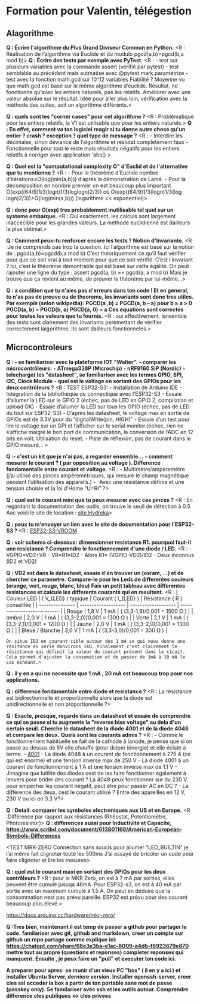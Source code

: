 # Formation pour Valentin, télégestion


## Alagorithme 

**Q : Écrire l'algorithme du Plus Grand Diviseur Commun en Python.** 
    <R : Réalisation de l’algorithme via Euclide et du modulo pgcd(a,b)=pgcd(b,a mod b)>
**Q : Écrire des tests par exemple avec PyTest.**
    <R : 
    - test sur plusieurs variables avec la commande  assert (vérifié par pytest)
    - test semblable au précédent mais autmatisé avec  @pytest.mark.parametrize
    - test avec la fonction math.gcd sur 10^12 variables 
    Fiabilité ? Moyenne vu que math.gcd est basé sur le même algorithme d’euclide. Résultat, ne fonctionne qu’avec les entiers naturels, pas les relatifs. Améliorer avec une valeur absolue sur le résultat.
    Idée pour aller plus loin, vérification avec la méthode des suites, soit un algorithme différents.> 

**Q : quels sont les "corner cases" pour cet algorithme ?** 
    <R : Problématique pour les entiers relatifs, la V1 est utilisable que pour les entiers naturels.>
**Q : En effet, comment va ton logiciel reagir si tu donne autre chose qu'un entier ? crash ? exception ? quel type de message ?**
    <R : 
    - Interdire les décimales, sinon déviance de l’algorithme et réslutat completement faux
    - Fonctionnelle pour tout le reste mais résultats négatifs pour les entiers relatifs à corriger avec application 'abs()  >

**Q : Quel est la "computational complexity O" d'Euclid et de l'alternative que tu mentionne ?**
    <R :
    - Pour le théorème d’Euclide nombre d’itérations≤O(log(min(a,b))) d’après la démonstration de  Lamé.
    - Pour la décomposition en nombre premier on est beaucoup plus important O(exp((64/9)1/3(logn)1/3(loglogn)2/3))
    où
    O(exp((64/9)1/3(logn)1/3(log logn)2/3))>O(log(min(a,b)))   (logarithme << exponentiel)>

**Q : donc pour O(exp) tres probablement inutilisable tel quel sur un systeme embarque.**
    <R : Oui exactement, les calculs sont largement inaccecible pour les grandes valeurs. La méthode euclidienne est dailleurs la plus obtimal.>

**Q : Comment peux-tu renforcer encore les tests ? Notion d'Invariante.**
    <R :Je ne comprends pas trop la question. Ici l’algorithme est basé sur la notion de : 
    pgcd(a,b)=pgcd(b,a mod b)
    C’est théoriquement ce qu’il faut vérifier pour que ce soit vrai à tout moment pour que ce soit vérifié. C’est l’invariant ?
    Ici, c’est le théorème démontrable qui est basé sur cette égalité. On peut rajouter une ligne du type : 
		assert pgcd(a, b) == pgcd(a, a mod b)
    Mais je trouve que ça revient au même, de prouver le théorème par lui-même…>

**Q : a condition que tu n'aies pas d'erreurs dans ton code ! Et en general, tu n'as pas de preuve ou de theoreme, les invariants sont donc tres utiles. Par exemple (selon wikipedia):**
**PGCD(a ,b) = PGCD(a, b – a) pour b ≥ a > 0**
**PGCD(a, b) = PGCD(b, a)**
**PGCD(a, 0) = a**
**Ces equations sont correctes pour toutes les valeurs que tu fournis.**
    <R : oui effectivement, lensemble des tests sont clairement des invariants peremettant de vérifier correctement lalgorithme. Ils sont dailleurs fonctionneles.>



## Microcontroleurs
**Q : - se familiariser avec la plateforme IOT "Walter".**
**- comparer les microcontrôleurs:**
  **- ATmega328P (Microchip)**
  **- nRF9160 SiP (Nordic)**
            **- telecharger les "datasheet", se familiariser avec les termes GPIO, SPI, I2C, Clock Module**
            **- quel est le voltage en sortant des GPIOs pour les deux contrôleurs ?**
    <R : TEST ESP32-S3:
    - Installation de Arduino IDE
    - Intégration de la bibliothèque de connectique avec l’ESP32-S3
    - Essaie d’allumer la LED sur le GPIO 2 (échec, pas de LED en GPIO 2, compilation et upload OK)
    - Essaie d’allumer la LED sur tous les GPIO (échec, pas de LED du tout sur ESP32-S3)
    - D’après les datasheet, le voltage max en sortie de GPIOs est de 3.3V pour du “digitalWrite(pin, HIGH)”
    - Essaie d’un test pour lire le voltage sur un GPI et l’afficher sur le serial monitor.(échec, rien ne s’affiche malgré le bon port de communication, la conversion de l’ADC en 12 bits en volt. Utilisation du reset.
    - Piste de réflexion, pas de courant dans le GPIO mesuré… >

**Q :- c'est un kit que je n'ai pas, a regarder ensemble…**
**- comment mesurer le courant ? ( par opposition au voltage ). Difference fondamentalle entre courant et voltage.** 
        <R : 
        - Multimètre/ampèremètre (j’ai utilisé des pinces ampèremétriques, qui mesure le champ magnétique pendant l’utilisation des appareils.)
        - -Avec une résistance définie et une tension choisie et la loi d’Home “U=RI” ?>

**Q : quel est le courant mini que tu peux mesurer avec ces pinces ?**
        <R : En regardant la documentation des outils, on trouve le seuil de détection à 0.5 Aac voici le site de location : [site Hydreka](https://hydreka.com/produit/pinces-amperemetriques/)>

**Q : peux tu m'envoyer un lien avec le site de documentation pour l'ESP32-S3 ?**
        <R : [ESP32-S3-VROOM](https://www.espressif.com/sites/default/files/documentation/esp32-s3-wroom-1_wroom-1u_datasheet_en.pdf)


**Q : voir schema ci-dessous: dimensionner resistance R1. pourquoi faut-il une resistance ? Comprendre le fonctionnement d'une diode / LED.**
        <R : 
        - VGPIO​=VD2​+VR​
        - VR​=R1×ID2
        - Alors R1= (VGPIO-VD2)/ID2
        - Deux inconnus (ID2 et VD2)

**Q : VD2 est dans le datasheet, essaie d'en trouver un (osram, …) et de chercher ce parametre.**
**Compare-le pour les Leds de differentes couleurs (orange, vert, rouge, blanc, bleu)**
**Fais un petit tableau avec differentes resistances et calcule les differents courants qui en resultent.**
        <R :
    | Couleur LED     | ( V_{LED} ) typique | Courant ( I_{LED} ) | Résistance ( R ) conseillée |
    | --------------- | ------------------- | ------------------- | --------------------------- |
    | Rouge           | 1,8 V               | 1 mA               | ( (3,3-1,8)/0,001 = 1500 Ω )  |
    | *ambré*         | 2,0 V               | 1 mA               | ( (3,3-2,0)/0,001 = 1300 Ω )  |
    | Verte           | 2,1 V               | 1 mA               | ( (3,3-2,1)/0,001 = 1200 Ω )  |
    | Jaune           | 2,0 V               | 1 mA               | ( (3,3-2,0)/0,001 = 1300 Ω )  |
    | Bleue / Blanche | 3,0 V               | 1 mA               | ( (3,3-3,0)/0,001 = 300 Ω )   |

    On situe ID2 en courant cible autour des 1 mA se qui nous donne une résitance en série denvirons 1kΩ. Finalement c'est clairement le résistance qui définit la valeur du courant présent dans le cicuit. Cela permet d'ajuster la consomation et de passer de 1mA à 10 mA le cas échéant.>

**Q : il y en a qui ne necessite que 1 mA , 20 mA est beaucoup trop pour nos applications.**

**Q : difference fondamentale entre diode et resistance ?**
        <R : La résistance est bidirectionnelle et proportionnelle alors que la diode est unidirectionnelle et non proportionnelle ?>

**Q : Exacte, presque, regarde dans un datasheet et essaie de comprendre ce qui se passe si tu augmente la "reverse bias voltage" au dela d'un certain seuil.**
**Cherche le datasheet de la diode 4001 et de la diode  4048 et compare les deux.**
**Quels sont les  courants admis ?**
        <R : 
        - Comme le fonctionnement habituelle se fait de la cathode à lanode, je pense que si on passe au dessus de 5V elle chauffe (pour dciper lénergie) et elle éclate à terme.
        - [4001](https://www.vishay.com/docs/88503/1n4001.pdf)
        - La diode 4048 à un courant de fonctionnement à 275 A (ce qui est énorme) et une tension inverse max de 250 V 
        - La diode 4001 à un courant de fonctionnement à 1 A et une tension inverse max de 1.1 V
        - Jimagine que lutilité des diodes cest de les faire fonctionner également à lenvers pour brider des courant ? La 4048 peux fonctionner sur du 230 V pour empecher les courant négatif, peut être pour passer AC en DC ?
        - La différence des deux, cest le courant utilisé ? Entre des apareilles en 12 V, 230 V ou ici en 3.3 V?>


**Q : Detail: comparer les symboles electroniques aux US et en Europe.**
    <R :Différence par rapport aux résistances (Rhéostat, Potentiomètre, Photoresistor)>
**Q : differences aussi pour Inductivite et Capacite, https://www.scribd.com/document/613801168/American-European-Symbols-Differences**






  <TEST MRK-ZERO
    Connection sans soucis pour allumer “LED_BUILTIN” je l’ai même fait clignoter toute les 500ms
    J’ai essayé de bricoler un code pour faire clignoter et lire les mesures>


**Q : quel est le courant maxi en sortant des GPIOs pour les deux contrôleurs ?**
    <R : pour le MKR Zero, on est à 7 mA par sorties, elles peuvent être cumulé jusuqa 46mA. Pour ESP32-s3, on est à 40 mA par sortie avec un maximum cumulé à 1.5 A. On peut en déduire que la consommation nest pas prévu pareille. ESP32 est prévu pour des courant beaucoup plus élevé.>




https://docs.arduino.cc/hardware/mkr-zero/



**Q :Tres bien, maintenant il est temp de passer a github pour partager le code.**
**familariser avec git, github and markdown, creer un compte sur github un repo partage comme explique ici: https://chatgpt.com/share/68e3e3ba-e1ac-8009-a4db-f6923679e870**
**mettre tout au propre (questions et reponses) completer reponses qui manquent.**
**Ensuite , je peux faire un "pull" et executer ton code ici.**


**A preparer pour apres:**
**se munir d'un vieux PC "box" ( il en  y a ici ) et installer Ubuntu Server, derniere version. Installer openssh-server, creer cles ssl**
**acceder la box a partir de ton portable sans mot de passe (passkey only). Se familariser avec ssh et les outils autour. Comprendre difference cles publiques <-> cles privees**

